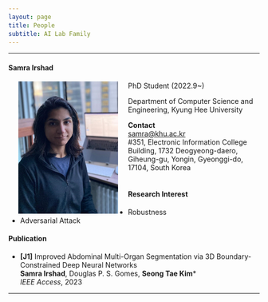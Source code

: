 ```yaml
---
layout: page
title: People 
subtitle: AI Lab Family
---
```


<hr>

#### Samra Irshad
  
<img src="https://raw.githubusercontent.com/ailabkhu/ailabkhu.github.io/master/img/Samrish.jpg" width="200" height="265" align="left" hspace="20" />
PhD Student (2022.9~)        

Department of Computer Science and Engineering, Kyung Hee University         
            

**Contact**  
samra@khu.ac.kr                       
#351, Electronic Information College Building, 1732 Deogyeong-daero, Giheung-gu, Yongin, Gyeonggi-do, 17104, South Korea  
<br>

#### Research Interest
* Robustness
* Adversarial Attack


#### Publication
- **[J1]** Improved Abdominal Multi-Organ Segmentation via 3D Boundary-Constrained Deep Neural Networks                                                                  
**Samra Irshad**, Douglas P. S. Gomes, **Seong Tae Kim***                     
_IEEE Access_, 2023   

<hr>
